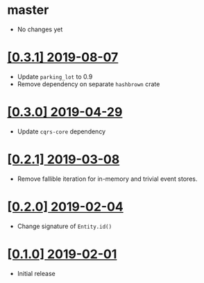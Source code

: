 # master

* No changes yet

# [[0.3.1] 2019-08-07](https://github.com/cq-rs/cqrs/releases/tag/cqrs-0.3.1)

* Update `parking_lot` to 0.9
* Remove dependency on separate `hashbrown` crate

# [[0.3.0] 2019-04-29](https://github.com/cq-rs/cqrs/releases/tag/cqrs-0.3.0)

* Update `cqrs-core` dependency

# [[0.2.1] 2019-03-08](https://github.com/cq-rs/cqrs/releases/tag/cqrs-0.2.1)

* Remove fallible iteration for in-memory and trivial event stores.

# [[0.2.0] 2019-02-04](https://github.com/cq-rs/cqrs/releases/tag/cqrs-0.2.0)

* Change signature of `Entity.id()`

# [[0.1.0] 2019-02-01](https://github.com/cq-rs/cqrs/releases/tag/cqrs-0.1.0)

* Initial release
